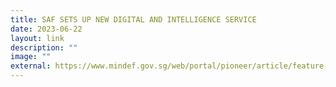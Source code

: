 ```yaml
---
title: SAF SETS UP NEW DIGITAL AND INTELLIGENCE SERVICE
date: 2023-06-22
layout: link
description: ""
image: ""
external: https://www.mindef.gov.sg/web/portal/pioneer/article/feature-article-detail/milestones/2022-Q4/28oct22_news1
---
```

